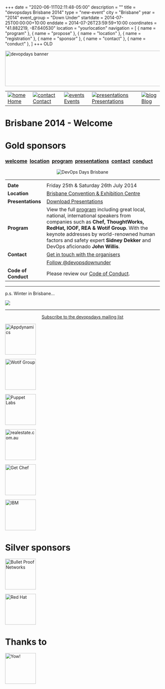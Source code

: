 +++
date = "2020-06-11T02:11:48-05:00"
description = ""
title = "devopsdays Brisbane 2014"
type = "new-event"
city = "Brisbane"
year = "2014"
event_group = "Down Under"
startdate = 2014-07-25T00:00:00+10:00
enddate = 2014-07-26T23:59:59+10:00
coordinates = "41.882219, -87.640530"
location = "yourlocation"
navigation = [
    { name = "program" },
    { name = "propose" },
    { name = "location" },
    { name = "registration" },
    { name = "sponsor" },
    { name = "contact" },
    { name = "conduct" },
]
+++
OLD






<!DOCTYPE HTML PUBLIC "-//W3C//DTD HTML 4.01 Transitional//EN"
"http://www.w3.org/TR/html4/loose.dtd">
<html>
<head>
<meta http-equiv="content-type" content="text/html; charset=utf-8" >
<title>Brisbane 2014
 - Welcome</title>
<meta name="author" content="" >





<link rel="alternate" type="application/rss+xml" title="devopsdays RSS Feed" href="http://www.devopsdays.org/feed/" >



<script type="text/javascript" src="https://www.google.com/jsapi"></script>
<script type="text/javascript">
google.load('jquery', '1.3.2');
</script>

<!---This is a combined jAmpersand, jqwindont , jPullquote -->
<script type="text/javascript" src="/js/devops.js"></script>

<!--- Blueprint CSS Framework Screen + Fancytype-Screen + jedi.css -->
<link rel="stylesheet" href="/css/devops.min.css" type="text/css" media="screen, projection">
<link rel="stylesheet" href="/css/blueprint/print.css" type="text/css" media="print">
<!--[if IE]>
<link rel="stylesheet" href="/css/blueprint/ie.css" type="text/css" media="screen, projection">
<![endif]-->
</head>


<body onload="initialize()">

<div class="container ">
<div class="span-24 last" id="header">

 <div class="span-16 first">
	<img src="/images/devopsdays-banner.png" title="devopsdays banner" width="801" height="115" alt="devopdays banner" ><br>
 </div>
 <div class="span-8 last">
 </div>
</div>

<div class="span-24 last">
<div class="span-15 first">
<div id="headermenu">
<table >
  <tr>
    <td>
      <a href="/"><img alt="home" title="home" src="/images/home.png"></a>
      <a href="/">Home</a>
    </td>
    <td>
      <a href="/contact/"><img alt="contact" title="contact" src="/images/contact.png"></a>
      <a href="/contact/">Contact</a>
    </td>
    <td>
      <a href="/events/"><img alt="events" title="events" src="/images/events.png"></a>
      <a href="/events/">Events</a>
    </td>
    <td>
      <a href="/presentations/"><img alt="presentations" title="presentations" src="/images/presentations.png"></a>
      <a href="/presentations/">Presentations</a>
    </td>
    <td>
      <a href="/blog/"><img alt="blog" title="blog" src="/images/blog.png"></a>
      <a href="/blog/">Blog</a>
    </td>
  </tr>
</table>
</div>

</div>
<div class="span-8 last">
</div>

<div class="span-24 last" id="title">
<div class="span-15 first">
<h1>Brisbane 2014
 - Welcome </h1>
</div>

<div class="span-8 last">
</div>

  
<h1>Gold sponsors</h1>
  

</div>


<div class="span-15  ">
  <div class="span-15  last ">
  <div class="submenu">
<h3>
<a href="/events/2014/brisbane/">welcome</a> 
<a href="/events/2014/brisbane/location">location</a> 
<a href="/events/2014/brisbane/program">program</a> 
<a href="/events/2014/brisbane/presentations">presentations</a> 
<a href="/events/2014/brisbane/contact">contact</a> 
<a href="/events/2014/brisbane/conduct">conduct</a> 
</h3>
</div>


  

<center><img border=0 src="logos/dodbne2014.png" alt="DevOps Days Brisbane"></center>




<center>
<table>
    <tr><td></td></tr>
    <tr><td><b>Date</b></td><td>Friday 25th & Saturday 26th July 2014
</td></tr>
    <tr><td><b>Location</b></td><td><a href="location/">Brisbane Convention & Exhibition Centre</a></td></tr>
    <tr><td><b>Presentations</b></td><td><a href="presentations/">Download Presentations</a></td></tr>
    <tr><td><b>Program</b></td><td>View the full <a href="program/">program</a> including great local, national, international speakers from companies such as <b>Chef, ThoughtWorks, RedHat, IOOF, REA & Wotif Group</b>.  With the keynote addresses by world-renowned human factors and safety expert <b>Sidney Dekker</b> and DevOps aficionado <b>John Willis</b>.</td></tr>
    <tr><td><b>Contact</b></td><td><a href="contact/">Get in touch with the organisers</a></td></tr>
    <tr><td></td><td><a href="https://twitter.com/devopsdownunder" class="twitter-follow-button" data-show-count="false">Follow @devopsdownunder</a>
    <script>!function(d,s,id){var js,fjs=d.getElementsByTagName(s)[0];if(!d.getElementById(id)){js=d.createElement(s);js.id=id;js.src="//platform.twitter.com/widgets.js";fjs.parentNode.insertBefore(js,fjs);}}(document,"script","twitter-wjs");</script></td></tr>
    <tr><td><b>Code of Conduct</b></td><td>Please review our <a href="conduct/">Code of Conduct</a>.</td></tr>
</table>
</center>




<hr>


<p>p.s.  Winter in Brisbane...</p>

<p><img border="0" src="brisbane_winter.jpg"></p>

<hr>




<center>
    <a href="http://groups.google.com/group/devopsdays">Subscribe to the devopsdays mailing list</a>
</center>


  </div>
  
</div>

<div class="span-8 last">
  <div class="span-8 last">









<a href='http://www.appdynamics.com/'><img border=0 alt='Appdynamics' title='Appdynamics' width=100px height=100px src='/events/2014/brisbane/logos/appdynamics.png'></a>

<a href='http://www.wotifgroup.com/'><img border=0 alt='Wotif Group' title='Wotif Group' width=100px height=100px src='/events/2014/brisbane/logos/wotifgroup.png'></a>

<a href='http://www.puppetlabs.com/'><img border=0 alt='Puppet Labs' title='Puppet Labs' width=100px height=100px src='/events/2014/brisbane/logos/puppetlabs.png'></a>

<a href='http://www.realestate.com.au/'><img border=0 alt='realestate.com.au' title='realestate.com.au' width=100px height=100px src='/events/2014/brisbane/logos/rea.png'></a>

<a href='http://www.getchef.com/'><img border=0 alt='Get Chef' title='Get Chef' width=100px height=100px src='/events/2014/brisbane/logos/chef.png'></a>

<a href='http://www.ibm.com/'><img border=0 alt='IBM' title='IBM' width=100px height=100px src='/events/2014/brisbane/logos/ibm.png'></a>




<h1>Silver sponsors</h1>




<a href='http://www.bulletproof.net.au/'><img border=0 alt='Bullet Proof Networks' title='Bullet Proof Networks' width=100px height=100px src='/events/2014/brisbane/logos/bulletproof.png'></a>

<a href='http://au.redhat.com/'><img border=0 alt='Red Hat' title='Red Hat' width=100px height=100px src='/events/2014/brisbane/logos/redhat.png'></a>




<h1>Thanks to</h1>


<a href='http://yowconference.com.au'><img border=0 alt='Yow!' title='Yow!' width=100px height=100px src='/events/2014/brisbane/logos/yow.jpg'></a>


<br />

</div>
  <div class="span-8 last">
  </div>


</div>


</div>
</div>

<script type="text/javascript">
  var _gaq = _gaq || [];
  _gaq.push(['_setAccount', 'UA-9713393-1']);
  _gaq.push(['_trackPageview']);

  (function() {
    var ga = document.createElement('script'); ga.type = 'text/javascript'; ga.async = true;
    ga.src = ('https:' == document.location.protocol ? 'https://ssl' : 'http://www') + '.google-analytics.com/ga.js';
    var s = document.getElementsByTagName('script')[0]; s.parentNode.insertBefore(ga, s);
  })();
</script>




</body>
</html>
